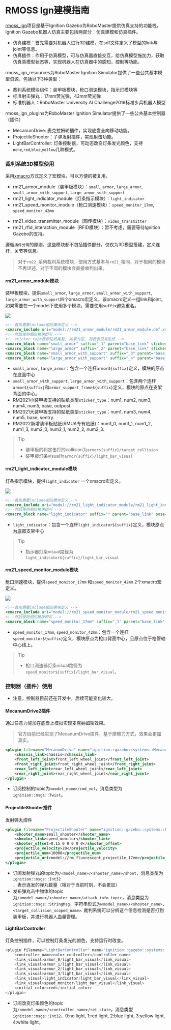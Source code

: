 # RMOSS Ign建模指南

[rmoss_ign](https://github.com/robomaster-oss/rmoss_ign)项目是基于Ignition Gazebo为RoboMaster提供仿真支持的功能栈，Ignition Gazebo机器人仿真主要包括两部分：仿真建模和仿真插件。

* 仿真建模：首先需要对机器人进行3D建模，在sdf文件定义了模型的link与joint等信息。
* 仿真插件：作用于仿真模型，可与仿真器直接交互，给仿真模型施加力，获取仿真真模型状态等，实现机器人在仿真器中的感知，控制等功能。

rmoss_ign_resources为RoboMaster Ignition Simulator提供了一些公共基本模型资源，包括以下3种类型：

* 裁判系统模块组件：装甲板模块，枪口测速模块，指示灯模块等
* 标准射击弹丸：17mm荧光弹，42mm荧光弹
* 标准机器人：RoboMaster University AI Challenge2019标准步兵机器人模型

rmoss_ign_plugins为RoboMaster Ignition Simulator提供了一些公共基本控制器（插件）

- MecanumDrive: 麦克拉姆轮插件，实现底盘全向移动功能。
- ProjectileShooter：子弹发射插件，实现射击功能。
- LightBarController: 灯条控制器，可动态改变灯条发光颜色，支持`none`,`red`,`blue`,`yellow`几种模式。

### 裁判系统3D模型使用

采用[xmacro](https://github.com/gezp/xmacro)方式定义了宏模块，可以方便的被复用。

* rm21_armor_module（装甲板模块）：`small_armor`, `large_armor`, `small_armor_with_support`, `large_armor_with_support`
* rm21_light_indicator_module（灯条指示模块）：`light_indicator` 
* rm21_speed_monitor_module（枪口测速模块）：`speed_monitor_17mm`, `speed_monitor_42mm`

- rm21_video_transmitter_module（图传模块）：`video_transmitter`
- rm21_rfid_interaction_module（RFID模块）：暂不考虑，需要等待Ignition Gazebo的支持。

遵循`插件分离`的原则，这些模块都不包括插件部分，仅仅为3D模型搭建，定义连杆，关节等信息。

> 对于`rm22_`系列裁判系统模块，使用方式基本与`rm21_`相同，对于相同的模块不再详述，对于不同的模块会直接单列出来。

#### rm21_armor_module模块

装甲板模块，提供`small_armor`, `large_armor`, `small_armor_with_support`, `large_armor_with_support`四个xmacro宏定义，该xmacro定义一组link和joint，如果需要在一个model下使用多个模块，需要使用`suffix`避免重名。

![](imgs/rm21_armor_module.png)

```xml
<!--首先需要include相应模块定义 -->
<xmacro_include uri="model://rm21_armor_module/rm21_armor_module.def.xmacro" />
<!--然后使用相应模块即可 -->
<!--sticker_type表示贴纸类型, 如果为空, 则表示没有贴纸 -->
<xmacro_block name="small_armor" suffix="_1" parent="base_link" sticker_type="" pose="0 -0.15 0.2 0 0 0"/>
<xmacro_block name="large_armor" suffix="_2" parent="base_link" sticker_type="num1" pose="0 0.15 0.2 0 0 0"/>
<xmacro_block name="small_armor_with_support" suffix="_3" parent="base_link" sticker_type="num2" pose="0.2 0 0 0 0 0"/>
<xmacro_block name="large_armor_with_support" suffix="_4" parent="base_link" sticker_type="num2" pose="0 0.2 0 0 0 1.57"/>
```

* `small_armor`, `large_armor`：包含一个连杆`armor${suffix}`定义，模块的原点在底面中心
* `small_armor_with_support`, `large_armor_with_support`：包含两个连杆`armor${suffix}`和`armor_support_frame${suffix}`定义，模块的原点在支架背面的中心。
* RM2021小装甲板支持的贴纸类型`sticker_type`：num1, num2, num3, num4, num5, base, outpost.
* RM2021大装甲板支持的贴纸类型`sticker_type`：num1, num3, num4, num5, base, sentry.
* RM2022新增装甲板贴纸(RMUA专有贴纸)：num1_0, num1_1, num1_2, num1_3, num2_0, num2_1, num2_2, num2_3.

> Tip
>
> * 装甲板的判定击打的collision为`armor${suffix}/target_collision`
> * 装甲板灯条visual为`armor{suffix}/light_bar_visual`

#### rm21_light_indicator_module模块

灯条指示模块，提供`light_indicator` 一个xmacro宏定义。

![](imgs/rm21_light_indicator_module.png)

```xml
<!--首先需要include相应模块定义 -->  
<xmacro_include uri="model://rm21_light_indicator_module/rm21_light_indicator_module.def.xmacro" />
<!--然后使用相应模块即可 -->
<xmacro_block name="light_indicator" suffix="" parent="base_link" pose="0 0 0.2 0 0 0"/>
```

* `light_indicator`：包含一个连杆`light_indicator${suffix}`定义，模块原点为底部支架中心

> Tip
>
> * 指示器灯条visual路径为`light_indicator${suffix}/light_bar_visual`

#### rm21_speed_monitor_module模块

枪口测速模块，提供`speed_monitor_17mm` 和`speed_monitor_42mm` 2个xmacro宏定义。

![](imgs/rm21_speed_monitor_module.png)

```xml
<!--首先需要include相应模块定义 -->  
<xmacro_include uri="model://rm21_speed_monitor_module/rm21_speed_monitor_module.def.xmacro" />
<!--然后使用相应模块即可 -->
<xmacro_block name="speed_monitor_17mm" suffix="_1" parent="base_link" pose="0.2 0 0 0 0 0"/> 
```

* `speed_monitor_17mm`, `speed_monitor_42mm`：包含一个连杆`speed_monitor${suffix}`定义，模块原点为枪口背面中心，且原点位于枪管轴中心线上。

> Tip
>
> * 枪口测速器灯条visual路径为`speed_monitor${suffix}/light_bar_visual`。

### 控制器（插件）使用

* 注意，控制器目前还在开发中，后续可能变化较大。

#### MecanumDrive2插件

通过任意力施加在底盘上模拟实现麦克纳姆轮效果。

> 官方目前已经实现了MecanumDrive插件，基于摩檫力方式，效果会更加真实。

```xml
<plugin filename="MecanumDrive" name="ignition::gazebo::systems::MecanumDrive2">
    <chassis_link>chassis</chassis_link>
    <front_left_joint>front_left_wheel_joint</front_left_joint>
    <front_right_joint>front_right_wheel_joint</front_right_joint>
    <rear_left_joint>rear_left_wheel_joint</rear_left_joint>
    <rear_right_joint>rear_right_wheel_joint</rear_right_joint>
</plugin>
```

* 订阅控制的topic为`<model_name>/cmd_vel`，消息类型为`ignition::msgs::Twist`。

#### ProjectileShooter插件 

发射弹丸控件

```xml
<plugin filename="ProjectileShooter" name="ignition::gazebo::systems::ProjectileShooter">
    <shooter_name>small_shooter</shooter_name>
    <shooter_link>speed_monitor</shooter_link>
    <shooter_offset>0.15 0 0 0 0 0</shooter_offset>
    <projectile_velocity>20</projectile_velocity>
    <projectile_num>10000</projectile_num>
    <projectile_uri>model://rm_fluorescent_projectile_17mm</projectile_uri>
</plugin>
```

* 订阅发射弹丸的topic为`/<model_name>/<shooter_name>/shoot`，消息类型为`ignition::msgs::Int32`，表示连发的弹丸数量（相对于当前时刻，不会累加）
* 发布弹丸击中物体的topic为`/<model_name>/<shooter_name>/attack_info_topic`，消息类型为`ignition::msgs::StringMsg`，字符串形式为`<model_name>/<shooter_name>, <target_collision_scoped_name>`. 裁判系统可以分析这个信息检测是否打到装甲板，并进行机器人血量管理。

#### LightBarController

灯条控制插件，可以控制灯条发光的颜色，支持运行时改变。

```c++
<plugin filename="LightBarController" name="ignition::gazebo::systems::LightBarController">
    <controller_name>color_controller</controller_name>
    <link_visual>armor_0/light_bar_visual</link_visual>
    <link_visual>armor_1/light_bar_visual</link_visual>
    <link_visual>armor_2/light_bar_visual</link_visual>
    <link_visual>armor_3/light_bar_visual</link_visual>
    <link_visual>light_indicator/light_bar_visual</link_visual>
    <link_visual>speed_monitor/light_bar_visual</link_visual>
    <initial_color>red</initial_color>
</plugin>
```

* 订阅改变灯条颜色的topic为`/<model_name>/<controller_name>/set_state`，消息类型`ignition::msgs::Int32`，0:no light, 1:red light, 2:blue light, 3:yellow light, 4:white light。

